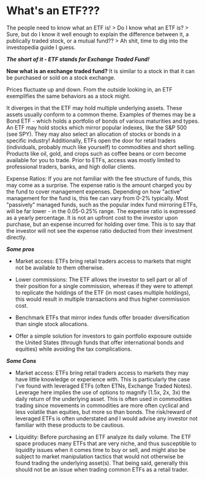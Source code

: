 # What's an ETF???

The people need to know what an ETF is! > Do I know what an ETF is? > Sure, but
do I know it well enough to explain the difference between it, a publically
traded stock, or a mutual fund?? > Ah shit, time to dig into the investopedia
guide I guess.

***The short of it - ETF stands for Exchange Traded Fund!***

**Now what is an exchange traded fund?**
It is similar to a stock in that it can be purchased or sold on a stock exchange.

Prices fluctuate up and down. From the outside looking in, an ETF exemplifies the same behaviors as a stock might.

It diverges in that the ETF may hold multiple underlying assets. These assets usually conform to a common theme. Examples of themes may be a Bond ETF - which holds a portfolio of bonds of various maturities and types. An ETF may hold stocks which mirror popular indexes, like the S&P 500 (see SPY). They may also select an allocation of stocks or bonds in a specific industry! Additionally, ETFs open the door for retail traders (individuals, probably much like yourself) to commodities and short selling. Products like oil, gold, and crops such as coffee beans or corn become available for you to trade. Prior to ETFs, access was mostly limited to professional traders, banks, and high dollar clients.

Expense Ratios: If you are not familiar with the fee structure of funds, this may come as a surprise. The expense ratio is the amount charged you by the fund to cover management expenses.  Depending on how "active" management for the fund is, this fee can vary from 0-2% typically. Most "passively" managed funds, such as the popular index fund mirroring ETFs, will be far lower - in the 0.05-0.25% range. The expense ratio is expressed as a yearly percentage. It is not an upfront cost to the investor upon purchase, but an expense incurred for holding over time. This is to say that the investor will not see the expense ratio deducted from their investment directly.

***Some pros***
- Market access: ETFs bring retail traders access to markets that might not be available to them otherwise.

- Lower commissions: The ETF allows the investor to sell part or all of their position for a single commission, whereas if they were to attempt to replicate the holdings of the ETF (in most cases multiple holdings), this would result in multiple transactions and thus higher commission cost.

- Benchmark ETFs that mirror index funds offer broader diversification than single stock allocations.

- Offer a simple solution for investors to gain portfolio exposure outside the United States (through funds that offer international bonds and equities) while avoiding the tax complications.

***Some Cons***
- Market access: ETFs bring retail traders access to markets they may have little knowledge or experience with. This is particularly the case I've found with leveraged ETFs (often ETNs, Exchange Traded Notes). Leverage here implies the use of options to magnify (1.5x, 2x, 3x) the daily return of the underlying asset.  This is often used in commodities trading since movements in commodities are more often cyclical and less volatile than equities, but more so than bonds. The risk/reward of leveraged ETFs is often understated and I would advise any investor not familiar with these products to be cautious.

- Liquidity: Before purchasing an ETF analyze its daily volume.  The ETF space produces many ETFs that are very niche, and thus susceptible to liquidity issues when it comes time to buy or sell, and might also be subject to market manipulation tactics that would not otherwise be found trading the underlying asset(s).  That being said, generally this should not be an issue when trading common ETFs as a retail trader.
